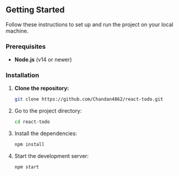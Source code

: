 ## Getting Started

Follow these instructions to set up and run the project on your local machine.

### Prerequisites

- **Node.js** (v14 or newer)

### Installation

1. **Clone the repository:**

   ```bash
   git clone https://github.com/Chandan4862/react-todo.git

   ```

2. Go to the project directory:

   ```bash
   cd react-todo

   ```

3. Install the dependencies:

   ```bash
   npm install

   ```

4. Start the development server:
   ```bash
   npm start
   ```
